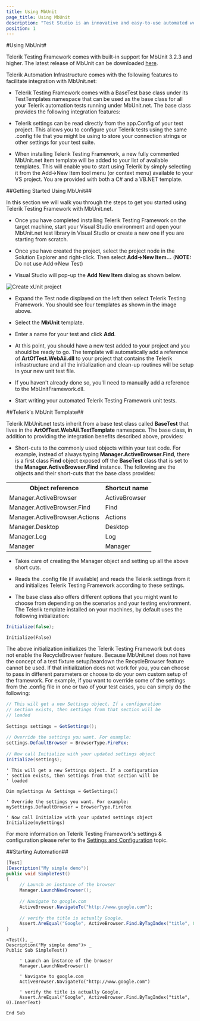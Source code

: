 ```yaml
---
title: Using MbUnit
page_title: Using MbUnit
description: "Test Studio is an innovative and easy-to-use automated web, WPF and load testing solution. Test Studio tests support essential technologies like ASP.NET AJAX, Silverlight, PHP and MVC. HTML5, Testing framework, functional testing, performance testing, load testing, exploratory testing, manual testing."
position: 1
---
```


#Using MbUnit#

Telerik Testing Framework comes with built-in support for MbUnit 3.2.3 and higher. The latest release of MbUnit can be downloaded <a href="https://code.google.com/p/mb-unit/" target="_blank">here</a>.

Telerik Automation Infrastructure comes with the following features to facilitate integration with MbUnit.net:

* Telerik Testing Framework comes with a BaseTest base class under its TestTemplates namespace that can be used as the base class for all your Telerik automation tests running under MbUnit.net. The base class provides the following integration features:

* Telerik settings can be read directly from the app.Config of your test project. This allows you to configure your Telerik tests using the same .config file that you might be using to store your connection strings or other settings for your test suite.

* When installing Telerik Testing Framework, a new fully commented MbUnit.net item template will be added to your list of available templates. This will enable you to start using Telerik by simply selecting it from the Add->New Item tool menu (or context menu) available to your VS project. You are provided with both a C# and a VB.NET template.

##Getting Started Using MbUnit##

In this section we will walk you through the steps to get you started using Telerik Testing Framework with MbUnit.net.

* Once you have completed installing Telerik Testing Framework on the target machine, start your Visual Studio environment and open your MbUnit.net test library in Visual Studio or create a new one if you are starting from scratch.

* Once you have created the project, select the project node in the Solution Explorer and right-click. Then select **Add->New Item...** (**NOTE:** Do not use Add->New Test)

* Visual Studio will pop-up the **Add New Item** dialog as shown below.

![Create xUnit project][1]

* Expand the Test node displayed on the left then select Telerik Testing Framework. You should see four templates as shown in the image above.

* Select the **MbUnit** template.

* Enter a name for your test and click **Add**.

* At this point, you should have a new test added to your project and you should be ready to go. The template will automatically add a reference of **ArtOfTest.WebAii.dll** to your project that contains the Telerik infrastructure and all the initialization and clean-up routines will be setup in your new unit test file.

* If you haven't already done so, you'll need to manually add a reference to the MbUnitFramework.dll.

* Start writing your automated Telerik Testing Framework unit tests.

##Telerik's MbUnit Template##

Telerik MbUnit.net tests inherit from a base test class called **BaseTest** that lives in the **ArtOfTest.WebAii.TestTemplate** namespace. The base class, in addition to providing the integration benefits described above, provides:

* Short-cuts to the commonly used objects within your test code. For example, instead of always typing **Manager.ActiveBrowser.Find**, there is a first class **Find** object exposed off the **BaseTest** class that is set to the **Manager.ActiveBrowser.Find** instance. The following are the objects and their short-cuts that the base class provides:

<table class="docs">
<tr>
	<th>Object reference</th><th>Shortcut name</th>
</tr>
<tr>
	<td>Manager.ActiveBrowser</td>
	<td>ActiveBrowser</td>
</tr>
<tr>
	<td>Manager.ActiveBrowser.Find</td>
	<td>Find</td>
</tr>
<tr>
	<td>Manager.ActiveBrowser.Actions</td>
	<td>Actions</td>
</tr>
<tr>
	<td>Manager.Desktop</td>
	<td>Desktop</td>
</tr>
<tr>
	<td>Manager.Log</td>
	<td>Log</td>
</tr>
<tr>
	<td>Manager</td>
	<td>Manager</td>
</tr>
</table>

* Takes care of creating the Manager object and setting up all the above short cuts.

* Reads the .config file (if available) and reads the Telerik settings from it and initializes Telerik Testing Framework according to these settings.

* The base class also offers different options that you might want to choose from depending on the scenarios and your testing environment. The Telerik template installed on your machines, by default uses the following initialization:

```C#
Initialize(false);
```
```VB
Initialize(False)
```

The above initialization initializes the Telerik Testing Framework but does not enable the RecycleBrowser feature. Because MbUnit.net does not have the concept of a test fixture setup/teardown the RecycleBrowser feature cannot be used. If that initialization does not work for you, you can choose to pass in different parameters or choose to do your own custom setup of the framework. For example, if you want to override some of the settings from the .config file in one or two of your test cases, you can simply do the following:

```C#
// This will get a new Settings object. If a configuration
// section exists, then settings from that section will be
// loaded
  
Settings settings = GetSettings();
  
// Override the settings you want. For example:
settings.DefaultBrowser = BrowserType.FireFox;
  
// Now call Initialize with your updated settings object
Initialize(settings);
```
```VB
' This will get a new Settings object. If a configuration
' section exists, then settings from that section will be
' loaded
  
Dim mySettings As Settings = GetSettings()
  
' Override the settings you want. For example:
mySettings.DefaultBrowser = BrowserType.FireFox
  
' Now call Initialize with your updated settings object
Initialize(mySettings)
```

For more information on Telerik Testing Framework's settings & configuration please refer to the <a href="/testing-framework/write-tests-in-code/intermediate-topics-wtc/settings-and-configuration-wtc/settings-class" target="_blank">Settings and Configuration</a> topic.

##Starting Automation##


```C#
[Test]
[Description("My simple demo")]
public void SimpleTest()
{
     // Launch an instance of the browser
     Manager.LaunchNewBrowser();
  
     // Navigate to google.com
     ActiveBrowser.NavigateTo("http://www.google.com");
  
     // verify the title is actually Google.
     Assert.AreEqual("Google", ActiveBrowser.Find.ByTagIndex("title", 0).InnerText);
}
```
```VB
<Test(), _
Description("My simple demo")> _
Public Sub SimpleTest()
  
     ' Launch an instance of the browser
     Manager.LaunchNewBrowser()
  
     ' Navigate to google.com
     ActiveBrowser.NavigateTo("http://www.google.com")
  
     ' verify the title is actually Google.
     Assert.AreEqual("Google", ActiveBrowser.Find.ByTagIndex("title", 0).InnerText)
  
End Sub
```

[1]: /img/testing-framework/using-mbunit/fig1.png
